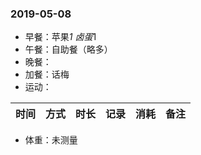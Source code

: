 ### 2019-05-08

* 早餐：苹果*1 卤蛋*1
* 午餐：自助餐（略多）
* 晚餐：
* 加餐：话梅
* 运动：

时间 | 方式 | 时长 | 记录 | 消耗 | 备注 
-|-|-|-|-|-

* 体重：未测量